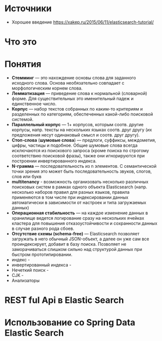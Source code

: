 # Источники
* Хорошее введение https://xakep.ru/2015/06/11/elasticsearch-tutorial/

# Что это
# Понятия
* **Стемминг** — это нахождение основы слова для заданного исходного слова. Основа необязательно совпадает с морфологическим корнем слова.
* **Лемматизация** — приведение слова к нормальной (словарной) форме. Для существительных это именительный падеж и единственное число.
* **Корпус** — набор текстов собранных по каким-то критериям и разделенных по категориям, обеспеченных какой-либо поисковой системой.
* **Параллельный корпус** — 1+ корпусов, которым соотв. другие корпусы, напр. тексты на нескольких языках соотв. друг другу (их предложения несут одинаковый смысл и соотв. друг другу).
* **Стоп-слова** (**шумовые слова**) — предлоги, суффиксы, междометия, цифры, частицы и подобное. Общие шумовые слова всегда исключаются из поискового запроса (кроме поиска по строгому соответствию поисковой фразы), также они игнорируются при построении инвертированного индекса.
* **N-грамма** — последовательность из n элементов. С семантической точки зрения это может быть последовательность звуков, слогов, слов или букв
* **multitenancy** - возможность организовать несколько различных поисковых систем в рамках одного объекта Elasticsearch (напр. несколько наборов правил для разных языков, правила применяются в том числе при индексировании данных автоматически в зависимости от настроек и типа загружаемых данных)
* **Операционная стабильность** — на каждое изменение данных в хранилище ведется логирование сразу на нескольких ячейках кластера для повышения отказоустойчивости и сохранности данных в случае разного рода сбоев.
* **Отсутствие схемы (schema-free)** — Elasticsearch позволяет загружать в него обычный JSON-объект, а далее он уже сам все проиндексирует, добавит в базу поиска. Позволяет не заморачиваться слишком сильно над структурой данных при быстром прототипировании.
* индекс - 
* инвертированный индекса - 
* Нечеткий поиск - 
* CJK - 
* Анализаторы

# REST ful Api в Elastic Search
# Использование со Spring Data Elastic Search
